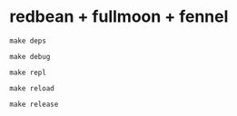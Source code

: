 # redbean + fullmoon + fennel

`make deps`

`make debug`

`make repl`

`make reload`

`make release`
